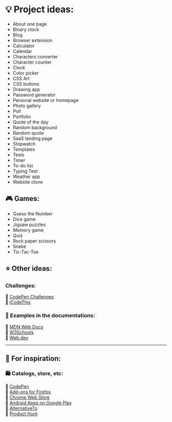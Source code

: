 <!-- Project ideas v.1.2.1 -->

# 💡 Project ideas:

<!-- https://en.wikipedia.org/wiki/English_alphabet#
For sort:
A a B b C c D d E e F f G g H h I i J j K k L l M m N n O o P p Q q R r S s T t U u V v W w X x Y y Z z
-->

- About one page
- Binary clock
- Blog
- Browser extension
- Calculator
- Calendar
- Characters converter
- Сharacter counter
- Clock
- Color picker
- CSS Art
- CSS buttons
- Drawing app
- Password generator
- Personal website or homepage
- Photo gallery
- Poll
- Portfolio
- Quote of the day
- Random background
- Random quote
- SaaS landing page
- Stopwatch
- Templates
- Tests
- Timer
- To-do list
- Typing Test
- Weather app
- Website clone

## 🎮 Games:
- Guess the Number
- Dice game
- Jigsaw puzzles
- Memory game
- Quiz
- Rock paper scissors
- Snake
- Tic-Tac-Toe


## ⭐ Other ideas:

### Challenges:
🔗 [CodePen Challenges](https://codepen.io/challenges)  
🔗 [iCodeThis](https://icodethis.com/)  

<!--### Tutorial or lesson:-->

### 📄 Examples in the documentations:
🔗 [MDN Web Docs](https://developer.mozilla.org/en-US/)  
🔗 [W3Schools](https://www.w3schools.com/)  
🔗 [Web.dev](https://web.dev/)  


<!-- https://en.wikipedia.org/wiki/English_alphabet#
For sort:
A a B b C c D d E e F f G g H h I i J j K k L l M m N n O o P p Q q R r S s T t U u V v W w X x Y y Z z
-->
  
---
  
## 🍃 For inspiration:

### 🛍️ Catalogs, store, etc:
🔗 [CodePen](https://codepen.io/)  
🔗 [Add-ons for Firefox](https://addons.mozilla.org/)  
🔗 [Chrome Web Store](https://chromewebstore.google.com/)  
🔗 [Android Apps on Google Play](https://play.google.com/)  
🔗 [AlternativeTo](https://alternativeto.net/browse/all/)  
🔗 [Product Hunt](https://www.producthunt.com/categories)  



